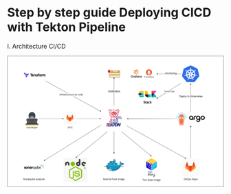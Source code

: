 # Step by step guide Deploying CICD with Tekton Pipeline

I. Architecture CI/CD

![Architecture](images/architecture.png)
